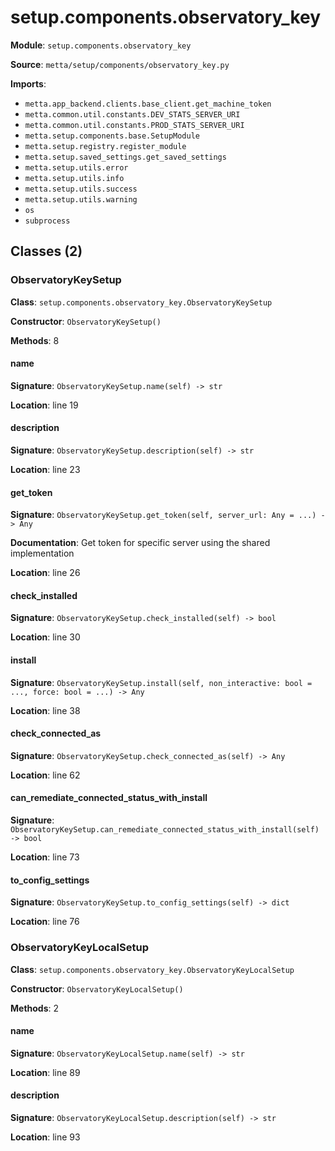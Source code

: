 # setup.components.observatory_key

**Module**: `setup.components.observatory_key`

**Source**: `metta/setup/components/observatory_key.py`

**Imports**:
- `metta.app_backend.clients.base_client.get_machine_token`
- `metta.common.util.constants.DEV_STATS_SERVER_URI`
- `metta.common.util.constants.PROD_STATS_SERVER_URI`
- `metta.setup.components.base.SetupModule`
- `metta.setup.registry.register_module`
- `metta.setup.saved_settings.get_saved_settings`
- `metta.setup.utils.error`
- `metta.setup.utils.info`
- `metta.setup.utils.success`
- `metta.setup.utils.warning`
- `os`
- `subprocess`

## Classes (2)

### ObservatoryKeySetup

**Class**: `setup.components.observatory_key.ObservatoryKeySetup`

**Constructor**: `ObservatoryKeySetup()`

**Methods**: 8

#### name

**Signature**: `ObservatoryKeySetup.name(self) -> str`

**Location**: line 19

#### description

**Signature**: `ObservatoryKeySetup.description(self) -> str`

**Location**: line 23

#### get_token

**Signature**: `ObservatoryKeySetup.get_token(self, server_url: Any = ...) -> Any`

**Documentation**: Get token for specific server using the shared implementation

**Location**: line 26

#### check_installed

**Signature**: `ObservatoryKeySetup.check_installed(self) -> bool`

**Location**: line 30

#### install

**Signature**: `ObservatoryKeySetup.install(self, non_interactive: bool = ..., force: bool = ...) -> Any`

**Location**: line 38

#### check_connected_as

**Signature**: `ObservatoryKeySetup.check_connected_as(self) -> Any`

**Location**: line 62

#### can_remediate_connected_status_with_install

**Signature**: `ObservatoryKeySetup.can_remediate_connected_status_with_install(self) -> bool`

**Location**: line 73

#### to_config_settings

**Signature**: `ObservatoryKeySetup.to_config_settings(self) -> dict`

**Location**: line 76


### ObservatoryKeyLocalSetup

**Class**: `setup.components.observatory_key.ObservatoryKeyLocalSetup`

**Constructor**: `ObservatoryKeyLocalSetup()`

**Methods**: 2

#### name

**Signature**: `ObservatoryKeyLocalSetup.name(self) -> str`

**Location**: line 89

#### description

**Signature**: `ObservatoryKeyLocalSetup.description(self) -> str`

**Location**: line 93


